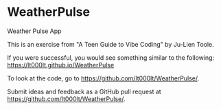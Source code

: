 # WeatherPulse
Weather Pulse App

This is an exercise from "A Teen Guide to Vibe Coding" by Ju-Lien Toole.

If you were successful, you would see something similar to the following:
https://lt000lt.github.io/WeatherPulse

To look at the code, go to https://github.com/lt000lt/WeatherPulse/. 

Submit ideas and feedback as a GitHub pull request at https://github.com/lt000lt/WeatherPulse/.
